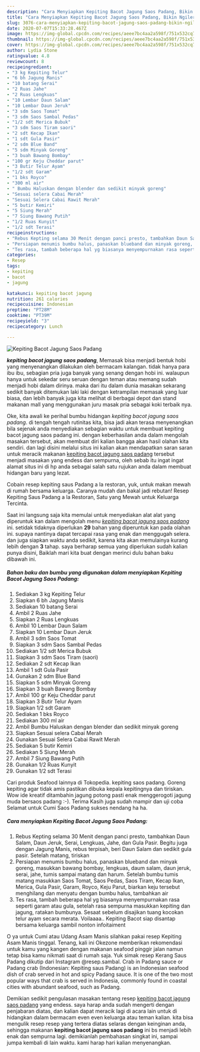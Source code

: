 ```yaml
---
description: "Cara Menyiapkan Kepiting Bacot Jagung Saos Padang, Bikin Ngiler"
title: "Cara Menyiapkan Kepiting Bacot Jagung Saos Padang, Bikin Ngiler"
slug: 3076-cara-menyiapkan-kepiting-bacot-jagung-saos-padang-bikin-ngiler
date: 2020-07-07T15:33:28.467Z
image: https://img-global.cpcdn.com/recipes/aeee7bc4aa2a598f/751x532cq70/kepiting-bacot-jagung-saos-padang-foto-resep-utama.jpg
thumbnail: https://img-global.cpcdn.com/recipes/aeee7bc4aa2a598f/751x532cq70/kepiting-bacot-jagung-saos-padang-foto-resep-utama.jpg
cover: https://img-global.cpcdn.com/recipes/aeee7bc4aa2a598f/751x532cq70/kepiting-bacot-jagung-saos-padang-foto-resep-utama.jpg
author: Lydia Stone
ratingvalue: 4.8
reviewcount: 8
recipeingredient:
- "3 kg Kepiting Telur"
- "6 bh Jagung Manis"
- "10 batang Serai"
- "2 Ruas Jahe"
- "2 Ruas Lengkuas"
- "10 Lembar Daun Salam"
- "10 Lembar Daun Jeruk"
- "3 sdm Saos Tomat"
- "3 sdm Saos Sambal Pedas"
- "1/2 sdt Merica Bubuk"
- "3 sdm Saos Tiram saori"
- "2 sdt Kecap Ikan"
- "1 sdt Gula Pasir"
- "2 sdm Blue Band"
- "5 sdm Minyak Goreng"
- "3 buah Bawang Bombay"
- "100 gr Keju Cheddar parut"
- "3 Butir Telur Ayam"
- "1/2 sdt Garam"
- "1 bks Royco"
- "300 ml air"
- " Bumbu Haluskan dengan blender dan sedikit minyak goreng"
- "Sesuai selera Cabai Merah"
- "Sesuai Selera Cabai Rawit Merah"
- "5 butir Kemiri"
- "5 Siung Merah"
- "7 Siung Bawang Putih"
- "1/2 Ruas Kunyit"
- "1/2 sdt Terasi"
recipeinstructions:
- "Rebus Kepting selama 30 Menit dengan panci presto, tambahkan Daun Salam, Daun Jeruk, Serai, Lengkuas, Jahe, dan Gula Pasir. Begitu juga dengan Jagung Manis, rebus terpisah, beri Daun Salam dan sedikit gula pasir. Setelah matang, tiriskan"
- "Persiapan menumis bumbu halus, panaskan blueband dan minyak goreng, masukkan bawang bombay, lengkuas, daum salam, daun jeruk, serai, jahe, tumis sampai matang dan harum. Setelah bumbu tumis matang masukkan Saos Tomat, Saos Pedas, Saos Tiram, Kecap Ikan, Merica, Gula Pasir, Garam, Royco, Keju Parut, biarkan keju tersebut menghilang dan menyatu dengan bumbu halus, tambahkan air"
- "Tes rasa, tambah beberapa hal yg biasanya menyempurnakan rasa seperti garam atau gula, setelah rasa sempurna masukkan kepiting dan jagung, ratakan bumbunya. Sesaat sebelum disajikan tuang kocokan telur ayam secara merata. Voilaaaa.. Kepiting Bacot siap disantap bersama keluarga sambil nonton infoitaiment"
categories:
- Resep
tags:
- kepiting
- bacot
- jagung

katakunci: kepiting bacot jagung 
nutrition: 261 calories
recipecuisine: Indonesian
preptime: "PT28M"
cooktime: "PT39M"
recipeyield: "3"
recipecategory: Lunch

---
```



![Kepiting Bacot Jagung Saos Padang](https://img-global.cpcdn.com/recipes/aeee7bc4aa2a598f/751x532cq70/kepiting-bacot-jagung-saos-padang-foto-resep-utama.jpg)

<b><i>kepiting bacot jagung saos padang</i></b>, Memasak bisa menjadi bentuk hobi yang menyenangkan dilakukan oleh bermacam kalangan. tidak hanya para ibu ibu, sebagian pria juga banyak yang senang dengan hobi ini. walaupun hanya untuk sekedar seru seruan dengan teman atau memang sudah menjadi hobi dalam dirinya. maka dari itu dalam dunia masakan sekarang sedikit banyak ditemukan laki laki dengan ketrampilan memasak yang luar biasa, dan lebih banyak juga kita melihat di berbagai depot dan stand makanan mall yang menggunakan juru masak pria sebagai koki terbaik nya.

Oke, kita awali ke perihal bumbu hidangan <i>kepiting bacot jagung saos padang</i>. di tengah tengah rutinitas kita, bisa jadi akan terasa menyenangkan bila sejenak anda menyediakan sebagian waktu untuk membuat kepiting bacot jagung saos padang ini. dengan keberhasilan anda dalam mengolah masakan tersebut, akan membuat diri kalian bangga akan hasil olahan kita sendiri. dan lagi disini melalui situs ini kalian akan mendapatkan saran saran untuk meracik makanan <u>kepiting bacot jagung saos padang</u> tersebut menjadi masakan yang endess dan sempurna, oleh sebab itu ingat ingat alamat situs ini di hp anda sebagai salah satu rujukan anda dalam membuat hidangan baru yang lezat.

Cobain resep kepiting saus Padang a la restoran, yuk, untuk makan mewah di rumah bersama keluarga. Caranya mudah dan bakal jadi rebutan! Resep Kepiting Saus Padang a la Restoran, Satu yang Mewah untuk Keluarga Tercinta.


Saat ini langsung saja kita memulai untuk menyediakan alat alat yang diperuntuk kan dalam mengolah menu <u><i>kepiting bacot jagung saos padang</i></u> ini. setidak tidaknya diperlukan <b>29</b> bahan yang diperuntuk kan pada olahan ini. supaya nantinya dapat tercapai rasa yang enak dan menggugah selera. dan juga siapkan waktu anda sedikit, karena kita akan memulainya kurang lebih dengan <b>3</b> tahap. saya berharap semua yang diperlukan sudah kalian punya disini, Baiklah mari kita buat dengan merinci dulu bahan baku dibawah ini.

<!--inarticleads1-->

##### Bahan baku dan bumbu yang digunakan dalam menyiapkan Kepiting Bacot Jagung Saos Padang:

1. Sediakan 3 kg Kepiting Telur
1. Siapkan 6 bh Jagung Manis
1. Sediakan 10 batang Serai
1. Ambil 2 Ruas Jahe
1. Siapkan 2 Ruas Lengkuas
1. Ambil 10 Lembar Daun Salam
1. Siapkan 10 Lembar Daun Jeruk
1. Ambil 3 sdm Saos Tomat
1. Siapkan 3 sdm Saos Sambal Pedas
1. Sediakan 1/2 sdt Merica Bubuk
1. Siapkan 3 sdm Saos Tiram (saori)
1. Sediakan 2 sdt Kecap Ikan
1. Ambil 1 sdt Gula Pasir
1. Gunakan 2 sdm Blue Band
1. Siapkan 5 sdm Minyak Goreng
1. Siapkan 3 buah Bawang Bombay
1. Ambil 100 gr Keju Cheddar parut
1. Siapkan 3 Butir Telur Ayam
1. Siapkan 1/2 sdt Garam
1. Sediakan 1 bks Royco
1. Sediakan 300 ml air
1. Ambil  Bumbu Haluskan dengan blender dan sedikit minyak goreng
1. Siapkan Sesuai selera Cabai Merah
1. Gunakan Sesuai Selera Cabai Rawit Merah
1. Sediakan 5 butir Kemiri
1. Sediakan 5 Siung Merah
1. Ambil 7 Siung Bawang Putih
1. Gunakan 1/2 Ruas Kunyit
1. Gunakan 1/2 sdt Terasi


Cari produk Seafood lainnya di Tokopedia. kepiting saos padang. Goreng kepiting agar tidak amis pastikan dibuka kepala kepitingnya dan tiriskan. Wow ide kreatif ditambahin jagung potong pasti enak menggerogoti jagung muda bersaos padang :-). Terima Kasih juga sudah mampir dan uji coba Selamat untuk Cumi Saos Padang sukses nendang ha ha. 

<!--inarticleads2-->

##### Cara menyiapkan Kepiting Bacot Jagung Saos Padang:

1. Rebus Kepting selama 30 Menit dengan panci presto, tambahkan Daun Salam, Daun Jeruk, Serai, Lengkuas, Jahe, dan Gula Pasir. Begitu juga dengan Jagung Manis, rebus terpisah, beri Daun Salam dan sedikit gula pasir. Setelah matang, tiriskan
1. Persiapan menumis bumbu halus, panaskan blueband dan minyak goreng, masukkan bawang bombay, lengkuas, daum salam, daun jeruk, serai, jahe, tumis sampai matang dan harum. Setelah bumbu tumis matang masukkan Saos Tomat, Saos Pedas, Saos Tiram, Kecap Ikan, Merica, Gula Pasir, Garam, Royco, Keju Parut, biarkan keju tersebut menghilang dan menyatu dengan bumbu halus, tambahkan air
1. Tes rasa, tambah beberapa hal yg biasanya menyempurnakan rasa seperti garam atau gula, setelah rasa sempurna masukkan kepiting dan jagung, ratakan bumbunya. Sesaat sebelum disajikan tuang kocokan telur ayam secara merata. Voilaaaa.. Kepiting Bacot siap disantap bersama keluarga sambil nonton infoitaiment


O ya untuk Cumi atau Udang Asam Manis silahkan pakai resep Kepiting Asam Manis tinggal. Tenang, kali ini Okezone memberikan rekomendasi untuk kamu yang kangen dengan makanan seafood pinggir jalan namun tetap bisa kamu nikmati saat di rumah saja. Yuk simak resep Kerang Saus Padang dikutip dari Instagram @resep.sambal. Crab in Padang sauce or Padang crab (Indonesian: Kepiting saus Padang) is an Indonesian seafood dish of crab served in hot and spicy Padang sauce. It is one of the two most popular ways that crab is served in Indonesia, commonly found in coastal cities with abundant seafood, such as Padang. 

Demikian sedikit pengulasan masakan tentang resep <u>kepiting bacot jagung saos padang</u> yang endess. saya harap anda sudah mengerti dengan penjabaran diatas, dan kalian dapat meracik lagi di acara lain untuk di hidangkan dalam bermacam even even keluarga atau teman kalian. kita bisa mengulik resep resep yang tertera diatas selaras dengan keinginan anda, sehingga makanan <b>kepiting bacot jagung saos padang</b> ini bs menjadi lebih enak dan sempurna lagi. demikianlah pembahasan singkat ini, sampai jumpa kembali di lain waktu. kami harap hari kalian menyenangkan.
